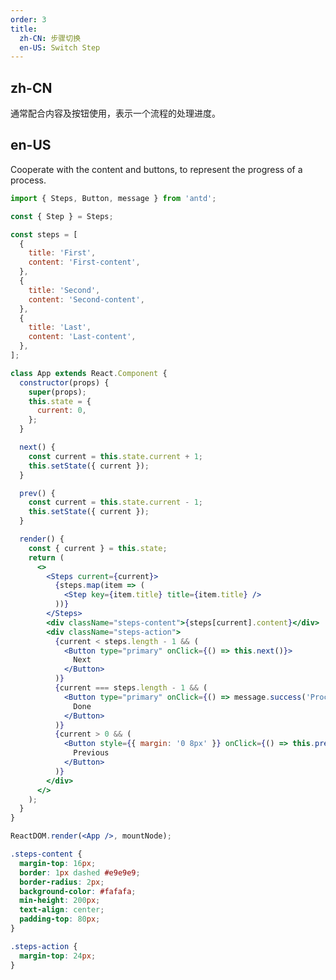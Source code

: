 ```yaml
---
order: 3
title:
  zh-CN: 步骤切换
  en-US: Switch Step
---
```


## zh-CN

通常配合内容及按钮使用，表示一个流程的处理进度。

## en-US

Cooperate with the content and buttons, to represent the progress of a process.

```jsx
import { Steps, Button, message } from 'antd';

const { Step } = Steps;

const steps = [
  {
    title: 'First',
    content: 'First-content',
  },
  {
    title: 'Second',
    content: 'Second-content',
  },
  {
    title: 'Last',
    content: 'Last-content',
  },
];

class App extends React.Component {
  constructor(props) {
    super(props);
    this.state = {
      current: 0,
    };
  }

  next() {
    const current = this.state.current + 1;
    this.setState({ current });
  }

  prev() {
    const current = this.state.current - 1;
    this.setState({ current });
  }

  render() {
    const { current } = this.state;
    return (
      <>
        <Steps current={current}>
          {steps.map(item => (
            <Step key={item.title} title={item.title} />
          ))}
        </Steps>
        <div className="steps-content">{steps[current].content}</div>
        <div className="steps-action">
          {current < steps.length - 1 && (
            <Button type="primary" onClick={() => this.next()}>
              Next
            </Button>
          )}
          {current === steps.length - 1 && (
            <Button type="primary" onClick={() => message.success('Processing complete!')}>
              Done
            </Button>
          )}
          {current > 0 && (
            <Button style={{ margin: '0 8px' }} onClick={() => this.prev()}>
              Previous
            </Button>
          )}
        </div>
      </>
    );
  }
}

ReactDOM.render(<App />, mountNode);
```

```css
.steps-content {
  margin-top: 16px;
  border: 1px dashed #e9e9e9;
  border-radius: 2px;
  background-color: #fafafa;
  min-height: 200px;
  text-align: center;
  padding-top: 80px;
}

.steps-action {
  margin-top: 24px;
}
```

<style>
.steps-content {
  margin-top: 16px;
  border: 1px dashed #303030;
  background-color: rgba(255,255,255,0.04);
  color: rgba(255,255,255,0.65);
  padding-top: 80px;
}
</style>
